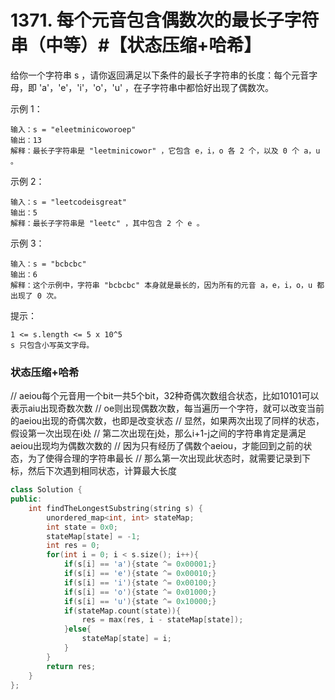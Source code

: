 # 1371. 每个元音包含偶数次的最长子字符串（中等）#【状态压缩+哈希】

给你一个字符串 s ，请你返回满足以下条件的最长子字符串的长度：每个元音字母，即 'a'，'e'，'i'，'o'，'u' ，在子字符串中都恰好出现了偶数次。 

示例 1：

    输入：s = "eleetminicoworoep"
    输出：13
    解释：最长子字符串是 "leetminicowor" ，它包含 e，i，o 各 2 个，以及 0 个 a，u 。

示例 2：

    输入：s = "leetcodeisgreat"
    输出：5
    解释：最长子字符串是 "leetc" ，其中包含 2 个 e 。

示例 3：

    输入：s = "bcbcbc"
    输出：6
    解释：这个示例中，字符串 "bcbcbc" 本身就是最长的，因为所有的元音 a，e，i，o，u 都出现了 0 次。

提示：

    1 <= s.length <= 5 x 10^5
    s 只包含小写英文字母。

### 状态压缩+哈希
// aeiou每个元音用一个bit一共5个bit，32种奇偶次数组合状态，比如10101可以表示aiu出现奇数次数
    // oe则出现偶数次数，每当遍历一个字符，就可以改变当前的aeiou出现的奇偶次数，也即是改变状态
    // 显然，如果两次出现了同样的状态，假设第一次出现在i处
    // 第二次出现在j处，那么i+1-j之间的字符串肯定是满足aeiou出现均为偶数次数的
    // 因为只有经历了偶数个aeiou，才能回到之前的状态，为了使得合理的字符串最长
    // 那么第一次出现此状态时，就需要记录到下标，然后下次遇到相同状态，计算最大长度
```c++
class Solution {
public:
    int findTheLongestSubstring(string s) {
        unordered_map<int, int> stateMap;
        int state = 0x0;
        stateMap[state] = -1;
        int res = 0;
        for(int i = 0; i < s.size(); i++){
            if(s[i] == 'a'){state ^= 0x00001;}
            if(s[i] == 'e'){state ^= 0x00010;}
            if(s[i] == 'i'){state ^= 0x00100;}
            if(s[i] == 'o'){state ^= 0x01000;}
            if(s[i] == 'u'){state ^= 0x10000;}
            if(stateMap.count(state)){
                res = max(res, i - stateMap[state]);
            }else{
                stateMap[state] = i;
            }
        }
        return res;
    }
};
```